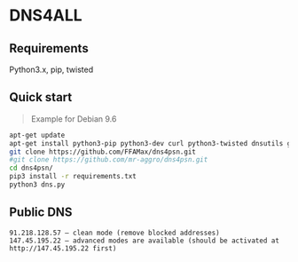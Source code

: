 # DNS4ALL
## Requirements
Python3.x, pip, twisted

## Quick start
> Example for Debian 9.6

```bash
apt-get update
apt-get install python3-pip python3-dev curl python3-twisted dnsutils git
git clone https://github.com/FFAMax/dns4psn.git
#git clone https://github.com/mr-aggro/dns4psn.git
cd dns4psn/
pip3 install -r requirements.txt
python3 dns.py
```

## Public DNS
    91.218.128.57 — clean mode (remove blocked addresses)
    147.45.195.22 — advanced modes are available (should be activated at http://147.45.195.22 first)
    
